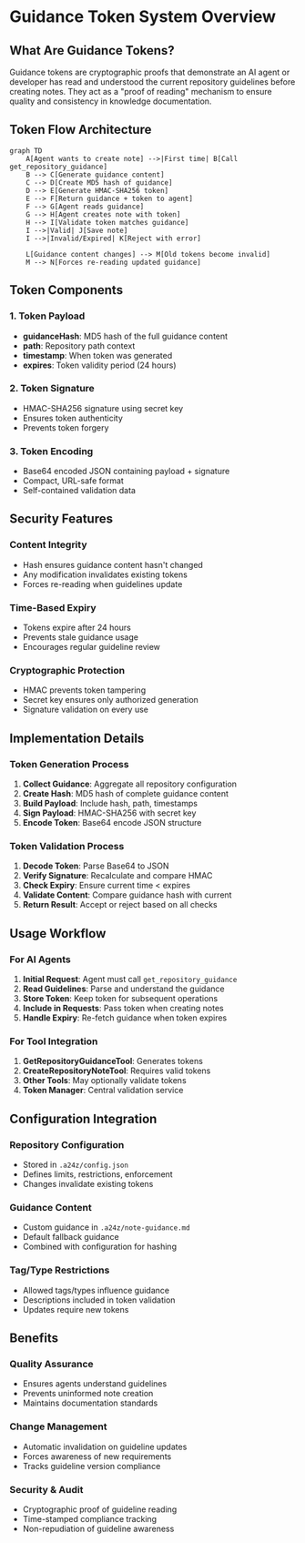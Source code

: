 # Guidance Token System Overview

## What Are Guidance Tokens?

Guidance tokens are cryptographic proofs that demonstrate an AI agent or developer has read and understood the current repository guidelines before creating notes. They act as a "proof of reading" mechanism to ensure quality and consistency in knowledge documentation.

## Token Flow Architecture

```mermaid
graph TD
    A[Agent wants to create note] -->|First time| B[Call get_repository_guidance]
    B --> C[Generate guidance content]
    C --> D[Create MD5 hash of guidance]
    D --> E[Generate HMAC-SHA256 token]
    E --> F[Return guidance + token to agent]
    F --> G[Agent reads guidance]
    G --> H[Agent creates note with token]
    H --> I[Validate token matches guidance]
    I -->|Valid| J[Save note]
    I -->|Invalid/Expired| K[Reject with error]
    
    L[Guidance content changes] --> M[Old tokens become invalid]
    M --> N[Forces re-reading updated guidance]
```

## Token Components

### 1. Token Payload
- **guidanceHash**: MD5 hash of the full guidance content
- **path**: Repository path context
- **timestamp**: When token was generated
- **expires**: Token validity period (24 hours)

### 2. Token Signature
- HMAC-SHA256 signature using secret key
- Ensures token authenticity
- Prevents token forgery

### 3. Token Encoding
- Base64 encoded JSON containing payload + signature
- Compact, URL-safe format
- Self-contained validation data

## Security Features

### Content Integrity
- Hash ensures guidance content hasn't changed
- Any modification invalidates existing tokens
- Forces re-reading when guidelines update

### Time-Based Expiry
- Tokens expire after 24 hours
- Prevents stale guidance usage
- Encourages regular guideline review

### Cryptographic Protection
- HMAC prevents token tampering
- Secret key ensures only authorized generation
- Signature validation on every use

## Implementation Details

### Token Generation Process
1. **Collect Guidance**: Aggregate all repository configuration
2. **Create Hash**: MD5 hash of complete guidance content
3. **Build Payload**: Include hash, path, timestamps
4. **Sign Payload**: HMAC-SHA256 with secret key
5. **Encode Token**: Base64 encode JSON structure

### Token Validation Process
1. **Decode Token**: Parse Base64 to JSON
2. **Verify Signature**: Recalculate and compare HMAC
3. **Check Expiry**: Ensure current time < expires
4. **Validate Content**: Compare guidance hash with current
5. **Return Result**: Accept or reject based on all checks

## Usage Workflow

### For AI Agents
1. **Initial Request**: Agent must call `get_repository_guidance`
2. **Read Guidelines**: Parse and understand the guidance
3. **Store Token**: Keep token for subsequent operations
4. **Include in Requests**: Pass token when creating notes
5. **Handle Expiry**: Re-fetch guidance when token expires

### For Tool Integration
1. **GetRepositoryGuidanceTool**: Generates tokens
2. **CreateRepositoryNoteTool**: Requires valid tokens
3. **Other Tools**: May optionally validate tokens
4. **Token Manager**: Central validation service

## Configuration Integration

### Repository Configuration
- Stored in `.a24z/config.json`
- Defines limits, restrictions, enforcement
- Changes invalidate existing tokens

### Guidance Content
- Custom guidance in `.a24z/note-guidance.md`
- Default fallback guidance
- Combined with configuration for hashing

### Tag/Type Restrictions
- Allowed tags/types influence guidance
- Descriptions included in token validation
- Updates require new tokens

## Benefits

### Quality Assurance
- Ensures agents understand guidelines
- Prevents uninformed note creation
- Maintains documentation standards

### Change Management
- Automatic invalidation on guideline updates
- Forces awareness of new requirements
- Tracks guideline version compliance

### Security & Audit
- Cryptographic proof of guideline reading
- Time-stamped compliance tracking
- Non-repudiation of guideline awareness